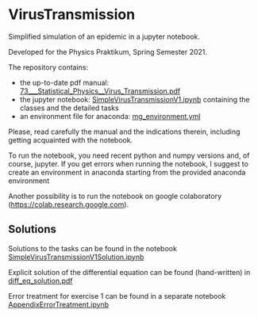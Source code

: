 # VirusTransmission

Simplified simulation of an epidemic in a jupyter notebook.

Developed for the Physics Praktikum, Spring Semester 2021.

The repository contains:

- the up-to-date pdf manual: [73___Statistical_Physics__Virus_Transmission.pdf](./73___Statistical_Physics__Virus_Transmission.pdf)
- the jupyter notebook: [SimpleVirusTransmissionV1.ipynb](./SimpleVirusTransmissionV1.ipynb) containing the classes and the detailed tasks
- an environment file for anaconda: [mg_environment.yml](mg_environment.yml)

Please, read carefully the manual and the indications therein, including getting acquainted with the notebook.

To run the notebook, you need recent python and numpy versions and, of course, jupyter.
If you get errors when running the notebook, I suggest to create an environment in anaconda starting from the provided anaconda environment

Another possibility is to run the notebook on google colaboratory (https://colab.research.google.com).


## Solutions

Solutions to the tasks can be found in the notebook [SimpleVirusTransmissionV1Solution.ipynb](./SimpleVirusTransmissionV1Solution.ipynb)

Explicit solution of the differential equation can be found (hand-written) in [diff_eq_solution.pdf](./diff_eq_solution.pdf)

Error treatment for exercise 1 can be found in a separate notebook [AppendixErrorTreatment.ipynb](./AppendixErrorTreatment.ipynb)
